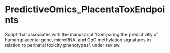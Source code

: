 # PredictiveOmics_PlacentaToxEndpoints
Script that associates with the manuscript 'Comparing the predictivity of human placental gene, microRNA, and CpG methylation signatures in relation to perinatal toxicity phenotypes', under review
